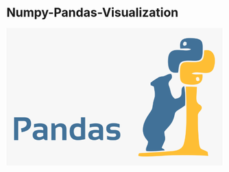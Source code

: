 # Numpy-Pandas-Visualization


![](https://github.com/BALAJIHARIDASAN/Numpy-Pandas-Visualization/blob/main/pan.png)
